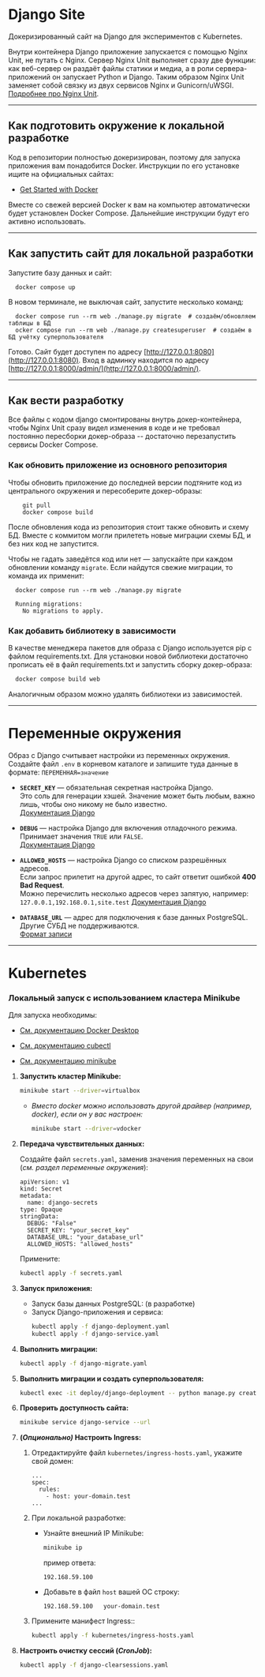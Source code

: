 # Django Site

Докеризированный сайт на Django для экспериментов с Kubernetes.

Внутри контейнера Django приложение запускается с помощью Nginx Unit, не путать с Nginx. Сервер Nginx Unit выполняет
сразу две функции: как веб-сервер он раздаёт файлы статики и медиа, а в роли сервера-приложений он запускает Python и
Django. Таким образом Nginx Unit заменяет собой связку из двух сервисов Nginx и
Gunicorn/uWSGI. [Подробнее про Nginx Unit](https://unit.nginx.org/).

---
## Как подготовить окружение к локальной разработке

Код в репозитории полностью докеризирован, поэтому для запуска приложения вам понадобится Docker. Инструкции по его
установке ищите на официальных сайтах:

- [Get Started with Docker](https://www.docker.com/get-started/)

Вместе со свежей версией Docker к вам на компьютер автоматически будет установлен Docker Compose. Дальнейшие инструкции
будут его активно использовать.

---
## Как запустить сайт для локальной разработки

Запустите базу данных и сайт:

```shell
  docker compose up
```

В новом терминале, не выключая сайт, запустите несколько команд:

```shell
  docker compose run --rm web ./manage.py migrate  # создаём/обновляем таблицы в БД
  ocker compose run --rm web ./manage.py createsuperuser  # создаём в БД учётку суперпользователя
```

Готово. Сайт будет доступен по адресу [http://127.0.0.1:8080](http://127.0.0.1:8080). Вход в админку находится по
адресу [http://127.0.0.1:8000/admin/](http://127.0.0.1:8000/admin/).

---
## Как вести разработку

Все файлы с кодом django смонтированы внутрь докер-контейнера, чтобы Nginx Unit сразу видел изменения в коде и не
требовал постоянно пересборки докер-образа -- достаточно перезапустить сервисы Docker Compose.

### Как обновить приложение из основного репозитория

Чтобы обновить приложение до последней версии подтяните код из центрального окружения и пересоберите докер-образы:

``` shell
    git pull
    docker compose build
```

После обновления кода из репозитория стоит также обновить и схему БД. Вместе с коммитом могли прилететь новые миграции
схемы БД, и без них код не запустится.

Чтобы не гадать заведётся код или нет — запускайте при каждом обновлении команду `migrate`. Если найдутся свежие
миграции, то команда их применит:

```shell
  docker compose run --rm web ./manage.py migrate

  Running migrations:
    No migrations to apply.
```

### Как добавить библиотеку в зависимости

В качестве менеджера пакетов для образа с Django используется pip с файлом requirements.txt. Для установки новой
библиотеки достаточно прописать её в файл requirements.txt и запустить сборку докер-образа:

```sh
  docker compose build web
```
Аналогичным образом можно удалять библиотеки из зависимостей.

---
# Переменные окружения

Образ с Django считывает настройки из переменных окружения.  
Создайте файл `.env` в корневом каталоге и запишите туда данные в формате: `ПЕРЕМЕННАЯ=значение`

- **`SECRET_KEY`** — обязательная секретная настройка Django.  
   Это соль для генерации хэшей. Значение может быть любым, важно лишь, чтобы оно никому не было известно.  
  [Документация Django](https://docs.djangoproject.com/en/3.2/ref/settings/#secret-key)
- **`DEBUG`** — настройка Django для включения отладочного режима.  
  Принимает значения `TRUE` или `FALSE`.  
  [Документация Django](https://docs.djangoproject.com/en/3.2/ref/settings/#std:setting-DEBUG)

- **`ALLOWED_HOSTS`** — настройка Django со списком разрешённых адресов.  
  Если запрос прилетит на другой адрес, то сайт ответит ошибкой **400 Bad Request**.  
  Можно перечислить несколько адресов через запятую, например: `127.0.0.1,192.168.0.1,site.test`
  [Документация Django](https://docs.djangoproject.com/en/3.2/ref/settings/#allowed-hosts)
- **`DATABASE_URL`** — адрес для подключения к базе данных PostgreSQL.  
  Другие СУБД не поддерживаются.  
  [Формат записи](https://github.com/jacobian/dj-database-url#url-schema)

---
# Kubernetes

### Локальный запуск с использованием кластера Minikube

   Для запуска необходимы:
   
- [См. документацию Docker Desktop](https://www.docker.com/get-started/)
   
- [См. документацию сubectl](https://kubernetes.io/docs/tasks/tools/)
   
- [См. документацию minikube](https://kubernetes.io/docs/tasks/tools/)


1. **Запустить кластер Minikube:**

    ```sh
    minikube start --driver=virtualbox
    ```
    * *Вместо docker можно использовать другой драйвер (например, docker), если он у вас настроен:*

        ```sh
        minikube start --driver=vdocker
        ```
2. **Передача чувствительных данных:**

   Создайте файл `secrets.yaml`, заменив значения переменных на свои (*см. раздел переменные окружения*):

    ```
    apiVersion: v1
    kind: Secret
    metadata:
      name: django-secrets
    type: Opaque
    stringData:
      DEBUG: "False"
      SECRET_KEY: "your_secret_key"
      DATABASE_URL: "your_database_url"
      ALLOWED_HOSTS: "allowed_hosts"
    ```

   Примените:
    ```sh
    kubectl apply -f secrets.yaml
    ```

3. **Запуск приложения:**
    - Запуск базы данных PostgreSQL: (в разработке)
    - Запуск Django-приложения и сервиса:
        ```sh
        kubectl apply -f django-deployment.yaml
        kubectl apply -f django-service.yaml
        ```
4. **Выполнить миграции:**
    ```sh    
    kubectl apply -f django-migrate.yaml
    ```
5. **Выполнить миграции и создать суперпользователя:**
    ```sh    
    kubectl exec -it deploy/django-deployment -- python manage.py createsuperuser # создаём суперпользователя
    ```
6. **Проверить доступность сайта:**
    ```sh
    minikube service django-service --url
    ```

7. **(*Опционально)* Настроить Ingress:**
    1. Отредактируйте файл `kubernetes/ingress-hosts.yaml`, укажите свой домен:
        ```
        ...
        spec:
          rules:
            - host: your-domain.test
        ...
        ```
    2. При локальной разработке:
        - Узнайте внешний IP Minikube:
            ```sh
            minikube ip
            ```
          пример ответа:
            ```
            192.168.59.100
            ```
        - Добавьте в файл `host` вашей ОС строку:

            ```
            192.168.59.100   your-domain.test
            ```
    3. Примените манифест Ingress::
        ```sh
        kubectl apply -f kubernetes/ingress-hosts.yaml
        ```
8. **Настроить очистку сессий (*CronJob*):**
    ```sh
    kubectl apply -f django-clearsessions.yaml
    ```